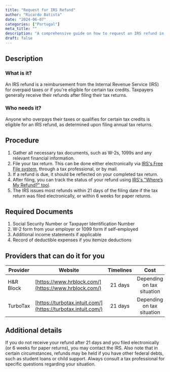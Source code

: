 ```yaml
---
title: "Request for IRS Refund"
author: "Ricardo Batista"
date: "2024-06-07"
categories: ["Portugal"]
meta_title: ""
description: "A comprehensive guide on how to request an IRS refund in the United States."
draft: false
---
```


## Description
### What is it?
An IRS refund is a reimbursement from the Internal Revenue Service (IRS) for overpaid taxes or if you're eligible for certain tax credits. Taxpayers generally receive their refunds after filing their tax returns.

### Who needs it?
Anyone who overpays their taxes or qualifies for certain tax credits is eligible for an IRS refund, as determined upon filing annual tax returns.

## Procedure
1. Gather all necessary tax documents, such as W-2s, 1099s and any relevant financial information.
2. File your tax return. This can be done either electronically via [IRS's Free File system](https://www.irs.gov/filing/free-file-do-your-federal-taxes-for-free), through a tax professional, or by mail. 
3. If a refund is due, it should be reflected on your completed tax return.
4. After filing, you can track the status of your refund using [IRS's "Where’s My Refund?" tool](https://www.irs.gov/refunds).
5. The IRS issues most refunds within 21 days of the filing date if the tax return was filed electronically, or within 6 weeks for paper returns.

## Required Documents
1. Social Security Number or Taxpayer Identification Number
2. W-2 form from your employer or 1099 form if self-employed
3. Additional income statements if applicable
4. Record of deductible expenses if you itemize deductions

## Providers that can do it for you

| Provider        |     Website     |     Timelines    |       Cost      |
| --------------- | --------------- |  :-------------: | :-------------: |
| H&R Block       |  [https://www.hrblock.com/](https://www.hrblock.com/)     |    21 days     |  Depending on tax situation |
| TurboTax        |  [https://turbotax.intuit.com/](https://turbotax.intuit.com/)   |     21 days     | Depending on tax situation |

## Additional details
If you do not receive your refund after 21 days and you filed electronically (or 6 weeks for paper returns), you may contact the IRS. Also note that in certain circumstances, refunds may be held if you have other federal debts, such as student loans or child support. Always consult a tax professional for specific questions regarding your situation.